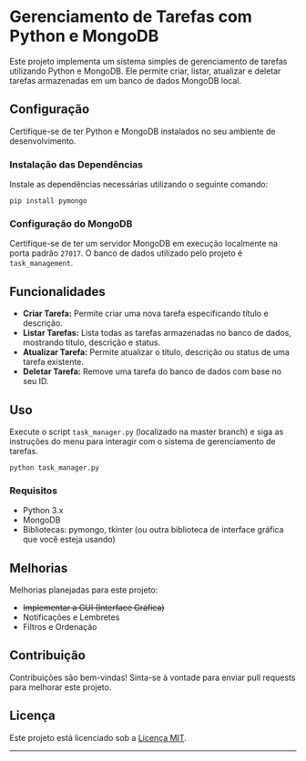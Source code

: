 # Gerenciamento de Tarefas com Python e MongoDB

Este projeto implementa um sistema simples de gerenciamento de tarefas utilizando Python e MongoDB. Ele permite criar, listar, atualizar e deletar tarefas armazenadas em um banco de dados MongoDB local.

## Configuração

Certifique-se de ter Python e MongoDB instalados no seu ambiente de desenvolvimento.

### Instalação das Dependências

Instale as dependências necessárias utilizando o seguinte comando:

```
pip install pymongo
```

### Configuração do MongoDB

Certifique-se de ter um servidor MongoDB em execução localmente na porta padrão `27017`. O banco de dados utilizado pelo projeto é `task_management`.

## Funcionalidades

- **Criar Tarefa:** Permite criar uma nova tarefa especificando título e descrição.
- **Listar Tarefas:** Lista todas as tarefas armazenadas no banco de dados, mostrando título, descrição e status.
- **Atualizar Tarefa:** Permite atualizar o título, descrição ou status de uma tarefa existente.
- **Deletar Tarefa:** Remove uma tarefa do banco de dados com base no seu ID.

## Uso

Execute o script `task_manager.py` (localizado na master branch) e siga as instruções do menu para interagir com o sistema de gerenciamento de tarefas.

```
python task_manager.py
```

### Requisitos
- Python 3.x
- MongoDB
- Bibliotecas: pymongo, tkinter (ou outra biblioteca de interface gráfica que você esteja usando)

## Melhorias
Melhorias planejadas para este projeto: 
- ~~Implementar a GUI (Interface Gráfica)~~
- Notificações e Lembretes
- Filtros e Ordenação

## Contribuição

Contribuições são bem-vindas! Sinta-se à vontade para enviar pull requests para melhorar este projeto.


## Licença

Este projeto está licenciado sob a [Licença MIT](./LICENSE).

---
